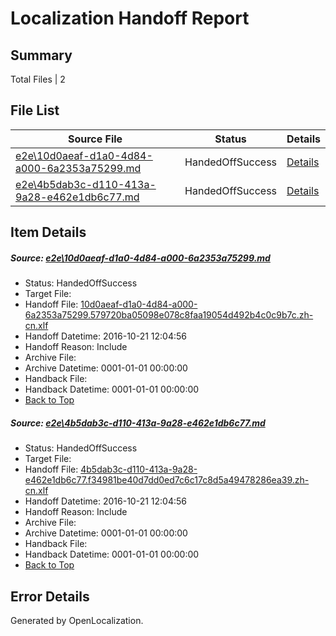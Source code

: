 # <a name='report-top'></a> Localization Handoff Report

## Summary
 Total Files | 2

## File List
 Source File | Status | Details 
 ----------- | ------ | ------- 
 [e2e\10d0aeaf-d1a0-4d84-a000-6a2353a75299.md](https://github.com/OpenLocalizationTestOrg/ol-test0/blob/b2cc7bc2bf11c4094e65e43d5863e3f822cc139b/e2e/10d0aeaf-d1a0-4d84-a000-6a2353a75299.md) | HandedOffSuccess | [Details](#a42bf24533651507011f743e4ca435e15e70c8c71)
 [e2e\4b5dab3c-d110-413a-9a28-e462e1db6c77.md](https://github.com/OpenLocalizationTestOrg/ol-test0/blob/b2cc7bc2bf11c4094e65e43d5863e3f822cc139b/e2e/4b5dab3c-d110-413a-9a28-e462e1db6c77.md) | HandedOffSuccess | [Details](#2e419358a5c58319271f331e98189be2a451f21b3)

## Item Details
##### <a name='a42bf24533651507011f743e4ca435e15e70c8c71'></a> Source: [e2e\10d0aeaf-d1a0-4d84-a000-6a2353a75299.md](https://github.com/OpenLocalizationTestOrg/ol-test0/blob/b2cc7bc2bf11c4094e65e43d5863e3f822cc139b/e2e/10d0aeaf-d1a0-4d84-a000-6a2353a75299.md)
* Status: HandedOffSuccess
* Target File: 
* Handoff File: [10d0aeaf-d1a0-4d84-a000-6a2353a75299.579720ba05098e078c8faa19054d492b4c0c9b7c.zh-cn.xlf](https://github.com/OpenLocalizationTestOrg/ol-test0-handoff/blob/bcad3920edd402ab3a75fd0675f289de90fee20d/ol-handoff/OpenLocalizationTestOrg/ol-test0-zhcn/shujia/high/10d0aeaf-d1a0-4d84-a000-6a2353a75299.579720ba05098e078c8faa19054d492b4c0c9b7c.zh-cn.xlf)
* Handoff Datetime: 2016-10-21 12:04:56
* Handoff Reason: Include
* Archive File: 
* Archive Datetime: 0001-01-01 00:00:00
* Handback File: 
* Handback Datetime: 0001-01-01 00:00:00
* [Back to Top](#report-top)

##### <a name='2e419358a5c58319271f331e98189be2a451f21b3'></a> Source: [e2e\4b5dab3c-d110-413a-9a28-e462e1db6c77.md](https://github.com/OpenLocalizationTestOrg/ol-test0/blob/b2cc7bc2bf11c4094e65e43d5863e3f822cc139b/e2e/4b5dab3c-d110-413a-9a28-e462e1db6c77.md)
* Status: HandedOffSuccess
* Target File: 
* Handoff File: [4b5dab3c-d110-413a-9a28-e462e1db6c77.f34981be40d7dd0ed7c6c17c8d5a49478286ea39.zh-cn.xlf](https://github.com/OpenLocalizationTestOrg/ol-test0-handoff/blob/bcad3920edd402ab3a75fd0675f289de90fee20d/ol-handoff/OpenLocalizationTestOrg/ol-test0-zhcn/shujia/high/4b5dab3c-d110-413a-9a28-e462e1db6c77.f34981be40d7dd0ed7c6c17c8d5a49478286ea39.zh-cn.xlf)
* Handoff Datetime: 2016-10-21 12:04:56
* Handoff Reason: Include
* Archive File: 
* Archive Datetime: 0001-01-01 00:00:00
* Handback File: 
* Handback Datetime: 0001-01-01 00:00:00
* [Back to Top](#report-top)


## Error Details

Generated by OpenLocalization.
